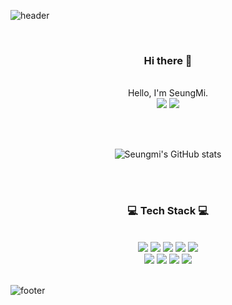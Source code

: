 ![header](https://capsule-render.vercel.app/api?type=waving&&color=gradient&height=100&section=header&fontSize=90)


<div align = "center">

<br>
<h3>Hi there 👋</h3><br>
Hello, I'm SeungMi.<br>

<img src="https://img.shields.io/badge/Tech%20Blog-11B48A?style=flat-square&logo=Vimeo&logoColor=white&link=https://yessm621.github.io/"/>
<img src="https://img.shields.io/badge/Gmail-d14836?style=flat-square&logo=Gmail&logoColor=white&link=yessm621@gmail.com"/>

<br><br>

![Seungmi's GitHub stats](https://github-readme-stats.vercel.app/api?username=yessm621&show_icons=true&theme=dracula)




<br><br>
 
<h3>💻 Tech Stack 💻</h3>
 
<br>

<img src="https://img.shields.io/badge/Python-3776AB?style=flat-square&logo=Python&logoColor=white"/>
<img src="https://img.shields.io/badge/Java-007396?style=flat-square&logo=Java&logoColor=white"/>
<img src="https://img.shields.io/badge/HTML-E34F26?style=flat-square&logo=HTML5&logoColor=white"/>
<img src="https://img.shields.io/badge/CSS-1572B6?style=flat-square&logo=CSS3&logoColor=white"/>
<img src="https://img.shields.io/badge/JavaScript-FFB13B?style=flat-square&logo=JavaScript&logoColor=white"/><br>
<img src="https://img.shields.io/badge/SpringBoot-6DB33F?style=flat-square&logo=Spring&logoColor=white"/> 
<img src="https://img.shields.io/badge/Django-092E20?style=flat-square&logo=Django&logoColor=white"/> 
<img src="https://img.shields.io/badge/Mysql-E6B91E?style=flat-square&logo=MySql&logoColor=white"/>
<img src="https://img.shields.io/badge/Git-F05032?style=flat-square&logo=Git&logoColor=white"/>

</div>

<br>

![footer](https://capsule-render.vercel.app/api?type=waving&&color=gradient&height=100&section=footer&fontSize=90)
